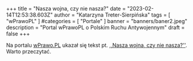 +++
title = "Nasza wojna, czy nie nasza?"
date = "2023-02-14T12:53:38.603Z"
author = "Katarzyna Treter-Sierpińska"
tags = [ "wPrawoPL" ]
#categories = [ "Portale" ]
banner = "banners/baner2.jpeg"
description = "Portal wPrawoPL o Polskim Ruchu Antywojennym"
draft = false
+++

Na portalu [wPrawo.PL](https://wprawo.pl/ "Portal wPrawo.PL") ukazał się tekst pt. [,,Nasza wojna, czy nie nasza?''](https://wprawo.pl/katarzyna-ts-nasza-wojna-czy-nie-nasza/ "Portal wPrawo.PL"). Warto przeczytać.
